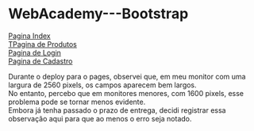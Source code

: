 # WebAcademy---Bootstrap
[Pagina Index](https://sailesc.github.io/WebAcademy-Bootstrap/index.html)  
[TPagina de Produtos](https://sailesc.github.io/WebAcademy-Bootstrap/produtos.html)  
[Pagina de Login](https://sailesc.github.io/WebAcademy-Bootstrap/login.html)  
[Pagina de Cadastro](https://sailesc.github.io/WebAcademy-Bootstrap/cadastro.html)  

Durante o deploy para o pages, observei que, em meu monitor com uma largura de 2560 pixels, os campos aparecem bem largos.  
No entanto, percebo que em monitores menores, com 1600 pixels, esse problema pode se tornar menos evidente.   
Embora já tenha passado o prazo de entrega, decidi registrar essa observação aqui para que ao menos o erro seja notado.


